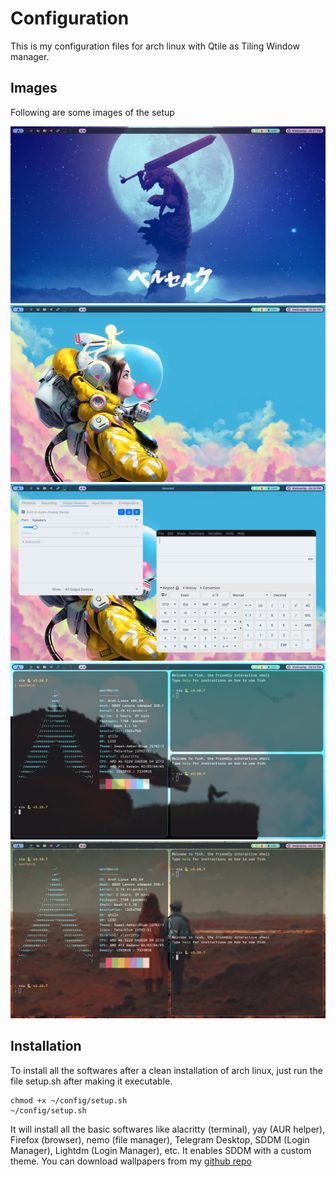 # Configuration
This is my configuration files for arch linux with Qtile as Tiling Window manager.

## Images

Following are some images of the setup


![Employee data](/images/normal.png?raw=true "Normal Screen")
![Employee data](/images/normal1.png?raw=true "Normal Screen")
![Employee data](/images/normal2.png?raw=true "Normal Screen")
![Employee data](/images/terminal.png?raw=true "Terminal Screen")
![Employee data](/images/terminal2.png?raw=true "Terminal Screen")


## Installation
To install all the softwares after a clean installation of arch linux, just run the file setup.sh after making it executable.

```
chmod +x ~/config/setup.sh
~/config/setup.sh
```

It will install all the basic softwares like alacritty (terminal), yay (AUR helper), Firefox (browser), nemo (file manager), Telegram Desktop, SDDM (Login Manager), Lightdm (Login Manager), etc.
It enables SDDM with a custom theme.
You can download wallpapers from my [github repo](https://github.com/MeetMaratha/wallpaper)